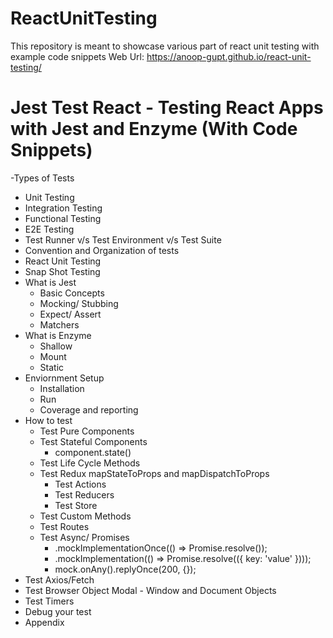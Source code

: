 # ReactUnitTesting
This repository is meant to showcase various part of react unit testing with example code snippets
Web Url: https://anoop-gupt.github.io/react-unit-testing/

# Jest Test React - Testing React Apps with Jest and Enzyme (With Code Snippets)

-Types of Tests
  - Unit Testing
  - Integration Testing
  - Functional Testing
  - E2E Testing
  - Test Runner v/s Test Environment v/s Test Suite
  - Convention and Organization of tests
- React Unit Testing
- Snap Shot Testing
- What is Jest
  - Basic Concepts
  - Mocking/ Stubbing
  - Expect/ Assert
  - Matchers
- What is Enzyme
  - Shallow
  - Mount
  - Static
- Enviornment Setup
  - Installation
  - Run
  - Coverage and reporting
- How to test
  - Test Pure Components
  - Test Stateful Components
    - component.state()
  - Test Life Cycle Methods
  - Test Redux mapStateToProps and mapDispatchToProps
      - Test Actions
      - Test Reducers
      - Test Store
  - Test Custom Methods
  - Test Routes
  - Test Async/ Promises
    - <service-name>.mockImplementationOnce(() => Promise.resolve());
    - <service>.mockImplementation(() => Promise.resolve(({ key: 'value' })));
    - mock.onAny().replyOnce(200, {});
- Test Axios/Fetch
- Test Browser Object Modal - Window and Document Objects
- Test Timers
- Debug your test
- Appendix
